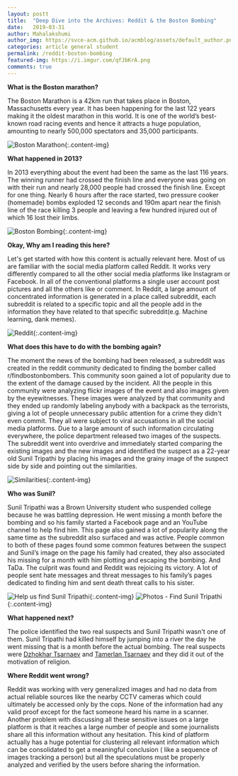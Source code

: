 ```yaml
---
layout: postt
title:  "Deep Dive into the Archives: Reddit & the Boston Bombing"
date:   2019-03-31
author: Mahalakshumi
author_img: https://svce-acm.github.io/acmblog/assets/default_author.png
categories: article general student
permalink: /reddit-boston-bombing
featured-img: https://i.imgur.com/qfJbKrA.png
comments: true
---
```


**What is the Boston marathon?**

The Boston Marathon is a 42km run that takes place in Boston, Massachusetts every year. It has been happening for the last 122 years making it the oldest marathon in this world. It is one of the world’s best-known road racing events and hence it attracts a huge population, amounting to nearly 500,000 spectators and 35,000 participants. 

![Boston Marathon](https://i.imgur.com/DUYNZWz.png){:.content-img}

**What happened in 2013?**

In 2013 everything about the event had been the same as the last 116 years. The winning runner had crossed the finish line and everyone was going on with their run and nearly 28,000 people had crossed the finish line. Except for one thing. Nearly 6 hours after the race started, two pressure cooker (homemade) bombs exploded 12 seconds and 190m apart near the finish line of the race killing 3 people and leaving a few hundred injured out of which 16 lost their limbs.

![Boston Bombing](https://i.imgur.com/cWAt2Si.png){:.content-img}

**Okay, Why am I reading this here?**

Let's get started with how this content is actually relevant here. Most of us are familiar with the social media platform called Reddit. It works very differently compared to all the other social media platforms like Instagram or Facebook. In all of the conventional platforms a single user account post pictures and all the others like or comment. In Reddit, a large amount of concentrated information is generated in a place called subreddit, each subreddit is related to a specific topic and all the people add in the information they have related to that specific subreddit(e.g. Machine learning, dank memes).

![Reddit](https://i.imgur.com/Po8bmbw.png){:.content-img}

**What does this have to do with the bombing again?**

The moment the news of the bombing had been released, a subreddit was created in the reddit community dedicated to finding the bomber called r/findbostonbombers. This community soon gained a lot of popularity due to the extent of the damage caused by the incident. All the people in this community were analyzing flickr images of the event and also images given by the eyewitnesses. These images were analyzed by that community and they ended up randomly labeling anybody with a backpack as the terrorists, giving a lot of people unnecessary public attention for a crime they didn't even commit. They all were subject to viral accusations in all the social media platforms. Due to a large amount of such information circulating everywhere, the police department released two images of the suspects. The subreddit went into overdrive and immediately started comparing the existing images and the new images and identified the suspect as a 22-year old Sunil Tripathi by placing his images and the grainy image of the suspect side by side and pointing out the similarities.

![Similarities](https://i.imgur.com/CDYFfFe.png){:.content-img}

**Who was Sunil?**

Sunil Tripathi was a Brown University student who suspended college because he was battling depression. He went missing a month before the bombing and so his family started a Facebook page and an YouTube channel to help find him. This page also gained a lot of popularity along the same time as the subreddit also surfaced and was active. People common to both of these pages found some common features between the suspect and Sunil’s image on the page his family had created, they also associated his missing for a month with him plotting and escaping the bombing. And TaDa. The culprit was found and Reddit was rejoicing its victory. A lot of people sent hate messages and threat messages to his family’s pages dedicated to finding him and sent death threat calls to his sister.

![Help us find Sunil Tripathi](https://i.imgur.com/ZzpxnCG.png){:.content-img}
![Photos - Find Sunil Tripathi](https://i.imgur.com/oj4FQAe.png){:.content-img}

**What happened next?**

The police identified the two real suspects and Sunil Tripathi wasn't one of them. Sunil Tripathi had killed himself by jumping into a river the day he went missing that is a month before the actual bombing. The real suspects were [Dzhokhar Tsarnaev](https://en.wikipedia.org/wiki/Dzhokhar_Tsarnaev) and [Tamerlan Tsarnaev](https://en.wikipedia.org/wiki/Tamerlan_Tsarnaev) and they did it out of the motivation of religion.

**Where Reddit went wrong?**

Reddit was working with very generalized images and had no data from actual reliable sources like the nearby CCTV cameras which could ultimately be accessed only by the cops. None of the information had any valid proof except for the fact someone heard his name in a scanner. Another problem with discussing all these sensitive issues on a large platform is that it reaches a large number of people and some journalists share all this information without any hesitation. This kind of platform actually has a huge potential for clustering all relevant information which can be consolidated to get a meaningful conclusion ( like a sequence of images tracking a person) but all the speculations must be properly analyzed and verified by the users before sharing the information.